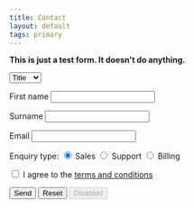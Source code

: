```yaml
---
title: Contact
layout: default
tags: primary
---
```


<form>
  <p><strong>This is just a test form. It doesn't do anything.</strong></p>
  <p>
  <select>
	<option selected="selected" value="1">Title</option>
	<option value="2">Mr</option>
    <option value="3">Miss</option>
    <option value="4">Mrs</option>
    <option value="5">Other</option>
	</select>
  </p>
  <p>
  <label>First name</label>
  <input type="text" name="first_name" />
  </p>
  <p>
  <label>Surname</label>
  <input type="text" name="surname" />
  </p>
  <p>
  <label>Email</label>
  <input type="email" name="email" required="" />
  </p>
  <p>
  <label>Enquiry type:</label>
  <label><input checked="checked" name="type" type="radio" value="sales" /> Sales</label> 
  <label><input name="type" type="radio" value="support" /> Support</label> 
  <label><input name="type" type="radio" value="billing" /> Billing</label>
  </p>
  <p>
  <label>
  <input type="checkbox" id="checkbox" value="terms" />
  I agree to the <a href="#">terms and conditions</a>
  </label>
  </p>

<button>Send</button>
<button type="reset">Reset</button>
<button disabled="disabled">Disabled</button>

</form>

